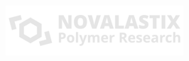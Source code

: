 <p align="center"><a href="https://novalastix.com" target="_blank"><img src="https://raw.githubusercontent.com/novalastix/novalastix.com/master/public/images/novalogo_light_t.png" width="400" alt="Novalastix Logo"></a></p>